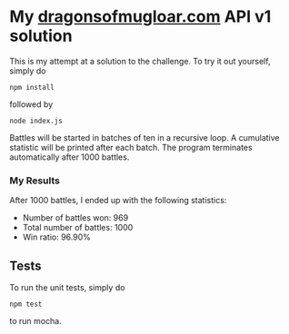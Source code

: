 # My [dragonsofmugloar.com](http://www.dragonsofmugloar.com/) API v1 solution #

This is my attempt at a solution to the challenge. To try it out yourself,
simply do

```
npm install
```

followed by

```
node index.js
```

Battles will be started in batches of ten in a recursive loop. A cumulative
statistic will be printed after each batch. The program terminates automatically
after 1000 battles.

### My Results ###

After 1000 battles, I ended up with the following statistics:

- Number of battles won: 969
- Total number of battles: 1000
- Win ratio: 96.90%

## Tests ##

To run the unit tests, simply do

```
npm test
```

to run mocha.
